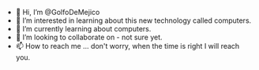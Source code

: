 - 👋 Hi, I’m @GolfoDeMejico
- 👀 I’m interested in learning about this new technology called computers.
- 🌱 I’m currently learning about computers.
- 💞️ I’m looking to collaborate on - not sure yet.
- 📫 How to reach me ... don't worry, when the time is right I will reach you.

<!---
GolfoDeMejico/GolfoDeMejico is a ✨ special ✨ repository because its `README.md` (this file) appears on your GitHub profile.
You can click the Preview link to take a look at your changes.
--->
